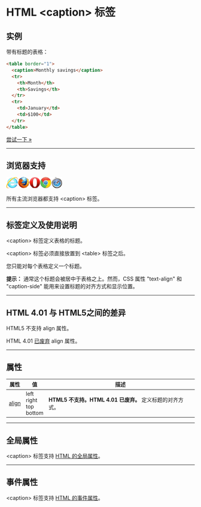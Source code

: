 # HTML &lt;caption&gt; 标签

## 实例

带有标题的表格：

```HTML
<table border="1">
  <caption>Monthly savings</caption>
  <tr>
    <th>Month</th>
    <th>Savings</th>
  </tr>
  <tr>
    <td>January</td>
    <td>$100</td>
  </tr>
</table>
```

[尝试一下 »](http://www.runoob.com/try/try.php?filename=tryhtml_caption_test)

--------

## 浏览器支持

![Internet Explorer](images/compatible_ie.gif)![Firefox](images/compatible_firefox.gif)![Opera](images/compatible_opera.gif)![Google Chrome](images/compatible_chrome.gif)![Safari](images/compatible_safari.gif)

所有主流浏览器都支持 &lt;caption&gt; 标签。

--------

## 标签定义及使用说明

&lt;caption&gt; 标签定义表格的标题。

&lt;caption&gt; 标签必须直接放置到 &lt;table&gt; 标签之后。

您只能对每个表格定义一个标题。

**提示：** 通常这个标题会被居中于表格之上。然而，CSS 属性 "text-align" 和 "caption-side" 能用来设置标题的对齐方式和显示位置。

--------

## HTML 4.01 与 HTML5之间的差异

HTML5 不支持 align 属性。

HTML 4.01 [已废弃](NewWindow('deprecated.htm')) align 属性。

--------

## 属性

| 属性 | 值 | 描述 |
| ---- | ---- | ---- |
| [align](att-caption-align.html) | left<br/>right<br/>top<br/>bottom | **HTML5 不支持。HTML 4.01 已废弃。** 定义标题的对齐方式。 |

--------

## 全局属性

&lt;caption&gt; 标签支持 [HTML 的全局属性](003_ref-standardattributes.md)。

--------

## 事件属性

&lt;caption&gt; 标签支持 [HTML 的事件属性](004_ref-eventattributes.md)。
